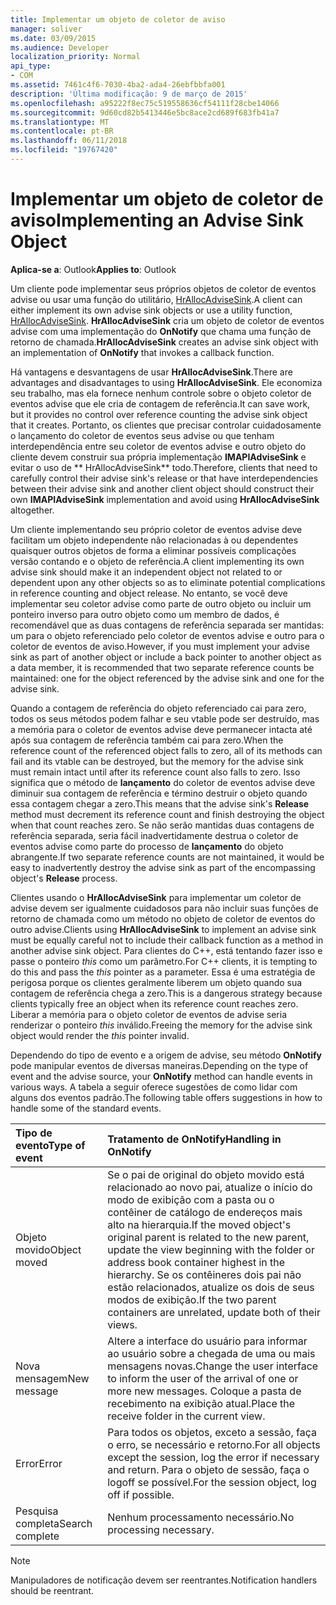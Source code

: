 ```yaml
---
title: Implementar um objeto de coletor de aviso
manager: soliver
ms.date: 03/09/2015
ms.audience: Developer
localization_priority: Normal
api_type:
- COM
ms.assetid: 7461c4f6-7030-4ba2-ada4-26ebfbbfa001
description: 'Última modificação: 9 de março de 2015'
ms.openlocfilehash: a95222f8ec75c519558636cf54111f28cbe14066
ms.sourcegitcommit: 9d60cd82b5413446e5bc8ace2cd689f683fb41a7
ms.translationtype: MT
ms.contentlocale: pt-BR
ms.lasthandoff: 06/11/2018
ms.locfileid: "19767420"
---
```

# <a name="implementing-an-advise-sink-object"></a><span data-ttu-id="ee6c3-103">Implementar um objeto de coletor de aviso</span><span class="sxs-lookup"><span data-stu-id="ee6c3-103">Implementing an Advise Sink Object</span></span>

  
  
<span data-ttu-id="ee6c3-104">**Aplica-se a**: Outlook</span><span class="sxs-lookup"><span data-stu-id="ee6c3-104">**Applies to**: Outlook</span></span> 
  
<span data-ttu-id="ee6c3-105">Um cliente pode implementar seus próprios objetos de coletor de eventos advise ou usar uma função do utilitário, [HrAllocAdviseSink](hrallocadvisesink.md).</span><span class="sxs-lookup"><span data-stu-id="ee6c3-105">A client can either implement its own advise sink objects or use a utility function, [HrAllocAdviseSink](hrallocadvisesink.md).</span></span> <span data-ttu-id="ee6c3-106">**HrAllocAdviseSink** cria um objeto de coletor de eventos advise com uma implementação do **OnNotify** que chama uma função de retorno de chamada.</span><span class="sxs-lookup"><span data-stu-id="ee6c3-106">**HrAllocAdviseSink** creates an advise sink object with an implementation of **OnNotify** that invokes a callback function.</span></span> 
  
<span data-ttu-id="ee6c3-107">Há vantagens e desvantagens de usar **HrAllocAdviseSink**.</span><span class="sxs-lookup"><span data-stu-id="ee6c3-107">There are advantages and disadvantages to using **HrAllocAdviseSink**.</span></span> <span data-ttu-id="ee6c3-108">Ele economiza seu trabalho, mas ela fornece nenhum controle sobre o objeto coletor de eventos advise que ele cria de contagem de referência.</span><span class="sxs-lookup"><span data-stu-id="ee6c3-108">It can save work, but it provides no control over reference counting the advise sink object that it creates.</span></span> <span data-ttu-id="ee6c3-109">Portanto, os clientes que precisar controlar cuidadosamente o lançamento do coletor de eventos seus advise ou que tenham interdependência entre seu coletor de eventos advise e outro objeto do cliente devem construir sua própria implementação **IMAPIAdviseSink** e evitar o uso de ** HrAllocAdviseSink** todo.</span><span class="sxs-lookup"><span data-stu-id="ee6c3-109">Therefore, clients that need to carefully control their advise sink's release or that have interdependencies between their advise sink and another client object should construct their own **IMAPIAdviseSink** implementation and avoid using **HrAllocAdviseSink** altogether.</span></span> 
  
<span data-ttu-id="ee6c3-110">Um cliente implementando seu próprio coletor de eventos advise deve facilitam um objeto independente não relacionadas à ou dependentes quaisquer outros objetos de forma a eliminar possíveis complicações versão contando e o objeto de referência.</span><span class="sxs-lookup"><span data-stu-id="ee6c3-110">A client implementing its own advise sink should make it an independent object not related to or dependent upon any other objects so as to eliminate potential complications in reference counting and object release.</span></span> <span data-ttu-id="ee6c3-111">No entanto, se você deve implementar seu coletor advise como parte de outro objeto ou incluir um ponteiro inverso para outro objeto como um membro de dados, é recomendável que as duas contagens de referência separada ser mantidas: um para o objeto referenciado pelo coletor de eventos advise e outro para o coletor de eventos de aviso.</span><span class="sxs-lookup"><span data-stu-id="ee6c3-111">However, if you must implement your advise sink as part of another object or include a back pointer to another object as a data member, it is recommended that two separate reference counts be maintained: one for the object referenced by the advise sink and one for the advise sink.</span></span> 
  
<span data-ttu-id="ee6c3-112">Quando a contagem de referência do objeto referenciado cai para zero, todos os seus métodos podem falhar e seu vtable pode ser destruído, mas a memória para o coletor de eventos advise deve permanecer intacta até após sua contagem de referência também cai para zero.</span><span class="sxs-lookup"><span data-stu-id="ee6c3-112">When the reference count of the referenced object falls to zero, all of its methods can fail and its vtable can be destroyed, but the memory for the advise sink must remain intact until after its reference count also falls to zero.</span></span> <span data-ttu-id="ee6c3-113">Isso significa que o método de **lançamento** do coletor de eventos advise deve diminuir sua contagem de referência e término destruir o objeto quando essa contagem chegar a zero.</span><span class="sxs-lookup"><span data-stu-id="ee6c3-113">This means that the advise sink's **Release** method must decrement its reference count and finish destroying the object when that count reaches zero.</span></span> <span data-ttu-id="ee6c3-114">Se não serão mantidas duas contagens de referência separada, seria fácil inadvertidamente destrua o coletor de eventos advise como parte do processo de **lançamento** do objeto abrangente.</span><span class="sxs-lookup"><span data-stu-id="ee6c3-114">If two separate reference counts are not maintained, it would be easy to inadvertently destroy the advise sink as part of the encompassing object's **Release** process.</span></span> 
  
<span data-ttu-id="ee6c3-115">Clientes usando o **HrAllocAdviseSink** para implementar um coletor de advise devem ser igualmente cuidadosos para não incluir suas funções de retorno de chamada como um método no objeto de coletor de eventos do outro advise.</span><span class="sxs-lookup"><span data-stu-id="ee6c3-115">Clients using **HrAllocAdviseSink** to implement an advise sink must be equally careful not to include their callback function as a method in another advise sink object.</span></span> <span data-ttu-id="ee6c3-116">Para clientes do C++, está tentando fazer isso e passe o ponteiro _this_ como um parâmetro.</span><span class="sxs-lookup"><span data-stu-id="ee6c3-116">For C++ clients, it is tempting to do this and pass the  _this_ pointer as a parameter.</span></span> <span data-ttu-id="ee6c3-117">Essa é uma estratégia de perigosa porque os clientes geralmente liberem um objeto quando sua contagem de referência chega a zero.</span><span class="sxs-lookup"><span data-stu-id="ee6c3-117">This is a dangerous strategy because clients typically free an object when its reference count reaches zero.</span></span> <span data-ttu-id="ee6c3-118">Liberar a memória para o objeto coletor de eventos de advise seria renderizar o ponteiro _this_ inválido.</span><span class="sxs-lookup"><span data-stu-id="ee6c3-118">Freeing the memory for the advise sink object would render the  _this_ pointer invalid.</span></span> 
  
<span data-ttu-id="ee6c3-119">Dependendo do tipo de evento e a origem de advise, seu método **OnNotify** pode manipular eventos de diversas maneiras.</span><span class="sxs-lookup"><span data-stu-id="ee6c3-119">Depending on the type of event and the advise source, your **OnNotify** method can handle events in various ways.</span></span> <span data-ttu-id="ee6c3-120">A tabela a seguir oferece sugestões de como lidar com alguns dos eventos padrão.</span><span class="sxs-lookup"><span data-stu-id="ee6c3-120">The following table offers suggestions in how to handle some of the standard events.</span></span> 
  
|<span data-ttu-id="ee6c3-121">**Tipo de evento**</span><span class="sxs-lookup"><span data-stu-id="ee6c3-121">**Type of event**</span></span>|<span data-ttu-id="ee6c3-122">**Tratamento de OnNotify**</span><span class="sxs-lookup"><span data-stu-id="ee6c3-122">**Handling in OnNotify**</span></span>|
|:-----|:-----|
|<span data-ttu-id="ee6c3-123">Objeto movido</span><span class="sxs-lookup"><span data-stu-id="ee6c3-123">Object moved</span></span>  <br/> |<span data-ttu-id="ee6c3-124">Se o pai de original do objeto movido está relacionado ao novo pai, atualize o início do modo de exibição com a pasta ou o contêiner de catálogo de endereços mais alto na hierarquia.</span><span class="sxs-lookup"><span data-stu-id="ee6c3-124">If the moved object's original parent is related to the new parent, update the view beginning with the folder or address book container highest in the hierarchy.</span></span> <span data-ttu-id="ee6c3-125">Se os contêineres dois pai não estão relacionados, atualize os dois de seus modos de exibição.</span><span class="sxs-lookup"><span data-stu-id="ee6c3-125">If the two parent containers are unrelated, update both of their views.</span></span>  <br/> |
|<span data-ttu-id="ee6c3-126">Nova mensagem</span><span class="sxs-lookup"><span data-stu-id="ee6c3-126">New message</span></span>  <br/> |<span data-ttu-id="ee6c3-127">Altere a interface do usuário para informar ao usuário sobre a chegada de uma ou mais mensagens novas.</span><span class="sxs-lookup"><span data-stu-id="ee6c3-127">Change the user interface to inform the user of the arrival of one or more new messages.</span></span> <span data-ttu-id="ee6c3-128">Coloque a pasta de recebimento na exibição atual.</span><span class="sxs-lookup"><span data-stu-id="ee6c3-128">Place the receive folder in the current view.</span></span>  <br/> |
|<span data-ttu-id="ee6c3-129">Error</span><span class="sxs-lookup"><span data-stu-id="ee6c3-129">Error</span></span>  <br/> |<span data-ttu-id="ee6c3-130">Para todos os objetos, exceto a sessão, faça o erro, se necessário e retorno.</span><span class="sxs-lookup"><span data-stu-id="ee6c3-130">For all objects except the session, log the error if necessary and return.</span></span> <span data-ttu-id="ee6c3-131">Para o objeto de sessão, faça o logoff se possível.</span><span class="sxs-lookup"><span data-stu-id="ee6c3-131">For the session object, log off if possible.</span></span>  <br/> |
|<span data-ttu-id="ee6c3-132">Pesquisa completa</span><span class="sxs-lookup"><span data-stu-id="ee6c3-132">Search complete</span></span>  <br/> |<span data-ttu-id="ee6c3-133">Nenhum processamento necessário.</span><span class="sxs-lookup"><span data-stu-id="ee6c3-133">No processing necessary.</span></span>  <br/> |
   
> [!NOTE]
> <span data-ttu-id="ee6c3-134">Manipuladores de notificação devem ser reentrantes.</span><span class="sxs-lookup"><span data-stu-id="ee6c3-134">Notification handlers should be reentrant.</span></span> 
  

